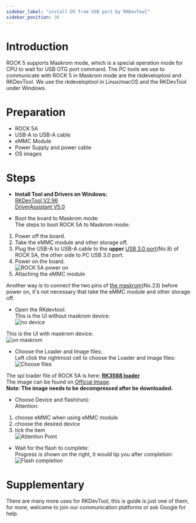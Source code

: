 ```yaml
---
sidebar_label: "install OS from USB port by RKDevTool"
sidebar_position: 36
---
```


# Introduction

ROCK 5 supports Maskrom mode, which is a special operation mode for CPU to wait for USB OTG port command.
The PC tools we use to communicate with ROCK 5 in Maskrom mode are the rkdeveloptool and RKDevTool.
We use the rkdeveloptool in Linux/macOS and the RKDevTool under Windows.

# Preparation

- ROCK 5A
- USB-A to USB-A cable
- eMMC Module
- Power Supply and power cable
- OS images

# Steps

- **Install Tool and Drivers on Windows:**  
  [RKDevTool V2.96](https://dl.radxa.com/tools/windows/RKDevTool_Release_v2.96-20221121.rar)  
  [DriverAssistant V5.0](https://dl.radxa.com/tools/windows/DriverAssitant_v5.0.zip)

- Boot the board to Maskrom mode:  
  The steps to boot ROCK 5A to Maskrom mode:

1. Power off the board.
2. Take the eMMC module and other storage off.
3. Plug the USB-A to USB-A cable to the **upper** [USB 3.0 port](../getting-started/overview)(No.8) of ROCK 5A, the other side to PC USB 3.0 port.
4. Power on the board.  
   ![ROCK 5A power on](/img/rock5a/rock5a-OTG.webp)
5. Attaching the eMMC module

Another way is to connect the two pins of [the maskrom](../getting-started/overview)(No.23) before power on, it's not necessary that take the eMMC module and other storage off.

- Open the RKdevtool:  
  This is the UI without maskrom device:  
  ![no device](/img/rock5a/no-device.webp)

This is the UI with maskrom device:  
![on maskrom](/img/rock5a/on-maskrom.webp)

- Choose the Loader and Image files:  
  Left click the rightmost cell to choose the Loader and Image files:  
  ![Choose files](/img/rock5a/choose-files.webp)

The spi loader file of ROCK 5A is here: **[RK3588 loader](https://dl.radxa.com/rock5/sw/images/loader/rock-5b/rk3588_spl_loader_v1.08.111.bin)**  
The image can be found on [Official Image](../../official-images).  
**Note: The image needs to be decompressed after be downloaded.**

- Choose Device and flash(run):  
  Attention:

1. choose eMMC when using eMMC module
2. choose the desired device
3. tick the item  
   ![Attention Point](/img/rock5a/attention-point.webp)

- Wait for the flash to complete:  
  Progress is shown on the right, it would tip you after completion:  
  ![Flash completion](/img/rock5a/completion.webp)

# Supplementary

There are many more uses for RKDevTool, this is guide is just one of them,
for more, welcome to join our communication platforms or ask Google for help.
